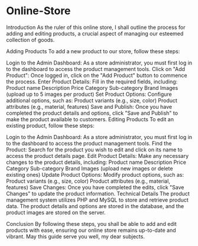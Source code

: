 # Online-Store
Introduction
As the ruler of this online store, I shall outline the process for adding and editing products, a crucial aspect of managing our esteemed collection of goods.

Adding Products
To add a new product to our store, follow these steps:

Login to the Admin Dashboard: As a store administrator, you must first log in to the dashboard to access the product management tools.
Click on "Add Product": Once logged in, click on the "Add Product" button to commence the process.
Enter Product Details: Fill in the required fields, including:
Product name
Description
Price
Category
Sub-category
Brand
Images (upload up to 5 images per product)
Set Product Options: Configure additional options, such as:
Product variants (e.g., size, color)
Product attributes (e.g., material, features)
Save and Publish: Once you have completed the product details and options, click "Save and Publish" to make the product available to customers.
Editing Products
To edit an existing product, follow these steps:

Login to the Admin Dashboard: As a store administrator, you must first log in to the dashboard to access the product management tools.
Find the Product: Search for the product you wish to edit and click on its name to access the product details page.
Edit Product Details: Make any necessary changes to the product details, including:
Product name
Description
Price
Category
Sub-category
Brand
Images (upload new images or delete existing ones)
Update Product Options: Modify product options, such as:
Product variants (e.g., size, color)
Product attributes (e.g., material, features)
Save Changes: Once you have completed the edits, click "Save Changes" to update the product information.
Technical Details
The product management system utilizes PHP and MySQL to store and retrieve product data. The product details and options are stored in the database, and the product images are stored on the server.

Conclusion
By following these steps, you shall be able to add and edit products with ease, ensuring our online store remains up-to-date and vibrant. May this guide serve you well, my dear subjects.
